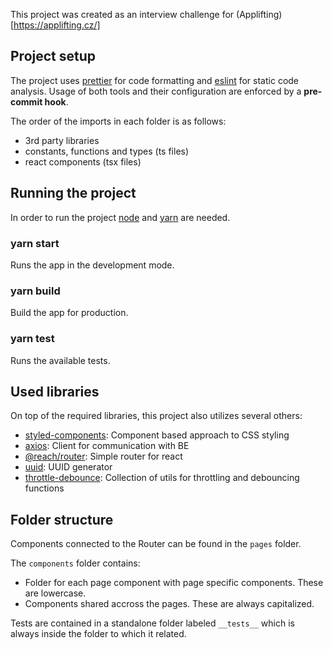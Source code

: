 This project was created as an interview challenge for (Applifting)[https://applifting.cz/]

## Project setup

The project uses [prettier](https://prettier.io/) for code formatting and [eslint](https://eslint.org/) for static code analysis. Usage of both tools and their configuration are enforced by a **pre-commit hook**.

The order of the imports in each folder is as follows:

- 3rd party libraries
- constants, functions and types (ts files)
- react components (tsx files)

## Running the project

In order to run the project [node](https://nodejs.org/en/) and [yarn](https://classic.yarnpkg.com/en/) are needed.

### yarn start

Runs the app in the development mode.

### yarn build

Build the app for production.

### yarn test

Runs the available tests.

## Used libraries

On top of the required libraries, this project also utilizes several others:

- [styled-components](https://styled-components.com/): Component based approach to CSS styling
- [axios](https://github.com/axios/axios): Client for communication with BE
- [@reach/router](https://reach.tech/router): Simple router for react
- [uuid](https://www.npmjs.com/package/uuid): UUID generator
- [throttle-debounce](https://www.npmjs.com/package/throttle-debounce): Collection of utils for throttling and debouncing functions

## Folder structure

Components connected to the Router can be found in the `pages` folder.

The `components` folder contains:

- Folder for each page component with page specific components. These are lowercase.
- Components shared accross the pages. These are always capitalized.

Tests are contained in a standalone folder labeled `__tests__` which is always inside the folder to which it related.
